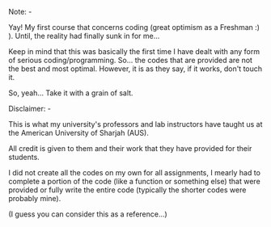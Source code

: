 Note: -

Yay! My first course that concerns coding (great optimism as a Freshman :) ). Until, the reality had finally sunk in for me...

Keep in mind that this was basically the first time I have dealt with any form of serious coding/programming. So... the codes that are provided are not the best and most optimal. However, it is as they say, if it works, don't touch it.

So, yeah... Take it with a grain of salt.

Disclaimer: -

This is what my university's professors and lab instructors have taught us at the American University of Sharjah (AUS).

All credit is given to them and their work that they have provided for their students.

I did not create all the codes on my own for all assignments, I mearly had to complete a portion of the code (like a function or something else) that were provided or fully write the entire code (typically the shorter codes were probably mine).

(I guess you can consider this as a reference...)
